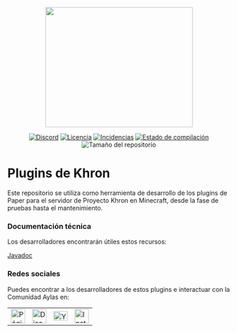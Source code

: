 <p align="center"><img width="333" height="271" src="https://media.discordapp.net/attachments/123920670265573376/761944310127001600/logo_amplio_letras_transparente.png"></p>

<p align="center"><a href="https://discord.gg/RVAgQRS"><img src="https://discordapp.com/api/guilds/85364538328768512/widget.png" alt="Discord"></a> <a href="https://github.com/ComunidadAylas/khron-plugins/blob/master/LICENSE"><img src="https://img.shields.io/github/license/ComunidadAylas/khron-plugins.svg" alt="Licencia"></a> <a href="https://github.com/ComunidadAylas/khron-plugins/issues"><img src="https://img.shields.io/github/issues/ComunidadAylas/khron-plugins.svg" alt="Incidencias"></a> <a href="https://github.com/ComunidadAylas/khron-plugins/actions?query=workflow%3A%22Maven+CI%22+event%3Apush"><img src="https://github.com/ComunidadAylas/khron-plugins/workflows/Maven%20CI/badge.svg?event=push" alt="Estado de compilación"></a> <img src="https://img.shields.io/github/repo-size/ComunidadAylas/khron-plugins.svg" alt="Tamaño del repositorio"></p>

# Plugins de Khron 
Este repositorio se utiliza como herramienta de desarrollo de los plugins de Paper para el servidor de Proyecto Khron en Minecraft, desde la fase de pruebas hasta el mantenimiento.

### Documentación técnica
Los desarrolladores encontrarán útiles estos recursos:

[Javadoc](https://comunidadaylas.github.io/khron-plugins/)

### Redes sociales
Puedes encontrar a los desarrolladores de estos plugins e interactuar con la Comunidad Aylas en:

<table><tr><td><a href="https://khroncomunidadaylas.wordpress.com/"><img src="https://image.flaticon.com/icons/png/128/12/12195.png" alt="Página web" width="32"></a></td><td><a href="https://discord.gg/RVAgQRS"><img src="https://discordapp.com/assets/e05ead6e6ebc08df9291738d0aa6986d.png" alt="Discord" width="32"></a></td><td><a href="https://www.youtube.com/channel/UC8FsOvuC6iCS2ks4nNvTH4Q"><img src="https://www.youtube.com/yt/about/media/images/brand-resources/icons/YouTube_icon_light.svg" alt="YouTube" width="32" height="21"></a></td><td><a href="https://www.instagram.com/khronminecraft/"><img src="https://instagram-brand.com/wp-content/uploads/2016/11/app-icon2.png" alt="Instagram" width="32"></a></td></tr></table>
